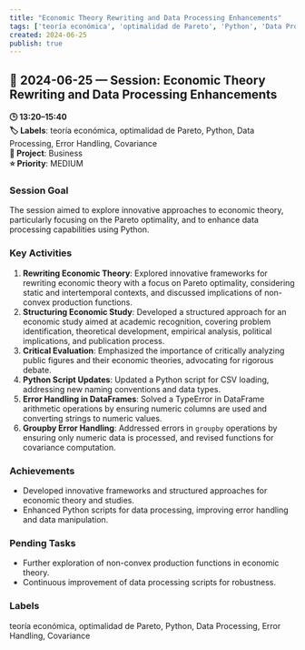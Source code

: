 ```yaml
---
title: "Economic Theory Rewriting and Data Processing Enhancements"
tags: ['teoría económica', 'optimalidad de Pareto', 'Python', 'Data Processing', 'Error Handling', 'Covariance']
created: 2024-06-25
publish: true
---
```


## 📅 2024-06-25 — Session: Economic Theory Rewriting and Data Processing Enhancements

**🕒 13:20–15:40**  
**🏷️ Labels**: teoría económica, optimalidad de Pareto, Python, Data Processing, Error Handling, Covariance  
**📂 Project**: Business  
**⭐ Priority**: MEDIUM  


### Session Goal
The session aimed to explore innovative approaches to economic theory, particularly focusing on the Pareto optimality, and to enhance data processing capabilities using Python.

### Key Activities
1. **Rewriting Economic Theory**: Explored innovative frameworks for rewriting economic theory with a focus on Pareto optimality, considering static and intertemporal contexts, and discussed implications of non-convex production functions.
2. **Structuring Economic Study**: Developed a structured approach for an economic study aimed at academic recognition, covering problem identification, theoretical development, empirical analysis, political implications, and publication process.
3. **Critical Evaluation**: Emphasized the importance of critically analyzing public figures and their economic theories, advocating for rigorous debate.
4. **Python Script Updates**: Updated a Python script for CSV loading, addressing new naming conventions and data types.
5. **Error Handling in DataFrames**: Solved a TypeError in DataFrame arithmetic operations by ensuring numeric columns are used and converting strings to numeric values.
6. **Groupby Error Handling**: Addressed errors in `groupby` operations by ensuring only numeric data is processed, and revised functions for covariance computation.

### Achievements
- Developed innovative frameworks and structured approaches for economic theory and studies.
- Enhanced Python scripts for data processing, improving error handling and data manipulation.

### Pending Tasks
- Further exploration of non-convex production functions in economic theory.
- Continuous improvement of data processing scripts for robustness.

### Labels
teoría económica, optimalidad de Pareto, Python, Data Processing, Error Handling, Covariance
